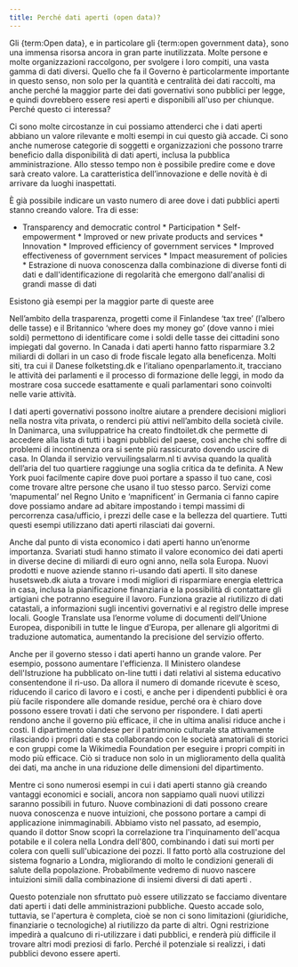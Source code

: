 ```yaml
---
title: Perché dati aperti (open data)?
---
```


Gli {term:Open data}, e in particolare gli {term:open government data}, sono una immensa risorsa ancora in gran parte inutilizzata. Molte persone e molte organizzazioni raccolgono, per svolgere i loro compiti, una vasta gamma di dati diversi. Quello che fa il Governo è particolarmente importante in questo senso, non solo per la quantità e centralità dei dati raccolti, ma anche perché la maggior parte dei dati governativi sono pubblici per legge, e quindi dovrebbero essere resi aperti e disponibili all'uso per chiunque. Perché questo ci interessa?

Ci sono molte circostanze in cui possiamo attenderci che i dati aperti abbiano un valore rilevante e molti esempi in cui questo già accade. Ci sono anche numerose categorie di soggetti e organizzazioni che possono trarre beneficio dalla disponibilità di dati aperti, inclusa la pubblica amministrazione. Allo stesso tempo non è possibile predire come e dove sarà creato valore. La caratteristica dell’innovazione e delle novità è di arrivare da luoghi inaspettati.

È già possibile indicare un vasto numero di aree dove i dati pubblici aperti stanno creando valore. Tra di esse:

-   Transparency and democratic control \* Participation \* Self-empowerment \* Improved or new private products and services \* Innovation \* Improved efficiency of government services \* Improved effectiveness of government services \* Impact measurement of policies \* Estrazione di nuova conoscenza dalla combinazione di diverse fonti di dati e dall'identificazione di regolarità che emergono dall'analisi di grandi masse di dati

Esistono già esempi per la maggior parte di queste aree

Nell’ambito della trasparenza, progetti come il Finlandese ‘tax tree’ (l’albero delle tasse) e il Britannico ‘where does my money go’ (dove vanno i miei soldi) permettono di identificare come i soldi delle tasse dei cittadini sono impiegati dal governo. In Canada i dati aperti hanno fatto risparmiare 3.2 miliardi di dollari in un caso di frode fiscale legato alla beneficenza. Molti siti, tra cui il Danese folketsting.dk e l’italiano openparlamento.it, tracciano le attività dei parlamenti e il processo di formazione delle leggi, in modo da mostrare cosa succede esattamente e quali parlamentari sono coinvolti nelle varie attività.

I dati aperti governativi possono inoltre aiutare a prendere decisioni migliori nella nostra vita privata, o renderci più attivi nell’ambito della società civile. In Danimarca, una sviluppatrice ha creato findtoilet.dk che permette di accedere alla lista di tutti i bagni pubblici del paese, così anche chi soffre di problemi di incontinenza ora si sente più rassicurato dovendo uscire di casa. In Olanda il servizio vervuilingsalarm.nl ti avvisa quando la qualità dell’aria del tuo quartiere raggiunge una soglia critica da te definita. A New York puoi facilmente capire dove puoi portare a spasso il tuo cane, così come trovare altre persone che usano il tuo stesso parco. Servizi come ‘mapumental’ nel Regno Unito e ‘mapnificent’ in Germania ci fanno capire dove possiamo andare ad abitare impostando i tempi massimi di percorrenza casa/ufficio, i prezzi delle case e la bellezza del quartiere. Tutti questi esempi utilizzano dati aperti rilasciati dai governi.

Anche dal punto di vista economico i dati aperti hanno un’enorme importanza. Svariati studi hanno stimato il valore economico dei dati aperti in diverse decine di miliardi di euro ogni anno, nella sola Europa. Nuovi prodotti e nuove aziende stanno ri-usando dati aperti. Il sito danese husetsweb.dk aiuta a trovare i modi migliori di risparmiare energia elettrica in casa, inclusa la pianificazione finanziaria e la possibilità di contattare gli artigiani che potranno eseguire il lavoro. Funziona grazie al riutilizzo di dati catastali, a informazioni sugli incentivi governativi e al registro delle imprese locali. Google Translate usa l’enorme volume di documenti dell’Unione Europea, disponibili in tutte le lingue d’Europa, per allenare gli algoritmi di traduzione automatica, aumentando la precisione del servizio offerto.

Anche per il governo stesso i dati aperti hanno un grande valore. Per esempio, possono aumentare l'efficienza. Il Ministero olandese dell'Istruzione ha pubblicato on-line tutti i dati relativi al sistema educativo consentendone il ri-uso. Da allora il numero di domande ricevute è sceso, riducendo il carico di lavoro e i costi, e anche per i dipendenti pubblici è ora più facile rispondere alle domande residue, perché ora è chiaro dove possono essere trovati i dati che servono per rispondere. I dati aperti rendono anche il governo più efficace, il che in ultima analisi riduce anche i costi. Il dipartimento olandese per il patrimonio culturale sta attivamente rilasciando i propri dati e sta collaborando con le società amatoriali di storici e con gruppi come la Wikimedia Foundation per eseguire i propri compiti in modo più efficace. Ciò si traduce non solo in un miglioramento della qualità dei dati, ma anche in una riduzione delle dimensioni del dipartimento.

Mentre ci sono numerosi esempi in cui i dati aperti stanno già creando vantaggi economici e sociali, ancora non sappiamo quali nuovi utilizzi saranno possibili in futuro. Nuove combinazioni di dati possono creare nuova conoscenza e nuove intuizioni, che possono portare a campi di applicazione inimmaginabili. Abbiamo visto nel passato, ad esempio, quando il dottor Snow scoprì la correlazione tra l'inquinamento dell'acqua potabile e il colera nella Londra dell'800, combinando i dati sui morti per colera con quelli sull'ubicazione dei pozzi. Il fatto portò alla costruzione del sistema fognario a Londra, migliorando di molto le condizioni generali di salute della popolazione. Probabilmente vedremo di nuovo nascere intuizioni simili dalla combinazione di insiemi diversi di dati aperti .

Questo potenziale non sfruttato può essere utilizzato se facciamo diventare dati aperti i dati delle amministrazioni pubbliche. Questo accade solo, tuttavia, se l'apertura è completa, cioè se non ci sono limitazioni (giuridiche, finanziarie o tecnologiche) al riutilizzo da parte di altri. Ogni restrizione impedirà a qualcuno di ri-utilizzare i dati pubblici, e renderà più difficile il trovare altri modi preziosi di farlo. Perché il potenziale si realizzi, i dati pubblici devono essere aperti.